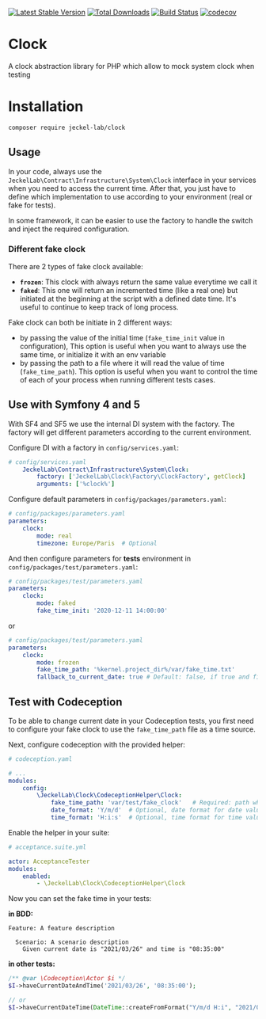 [![Latest Stable Version](https://poser.pugx.org/jeckel-lab/clock/v/stable)](https://packagist.org/packages/jeckel-lab/clock)
[![Total Downloads](https://poser.pugx.org/jeckel-lab/clock/downloads)](https://packagist.org/packages/jeckel-lab/clock)
[![Build Status](https://github.com/jeckel-lab/clock/workflows/validate/badge.svg)](https://github.com/Jeckel-Lab/clock/actions)
[![codecov](https://codecov.io/gh/jeckel-lab/clock/branch/master/graph/badge.svg)](https://codecov.io/gh/jeckel-lab/clock)

# Clock

A clock abstraction library for PHP which allow to mock system clock when testing

# Installation

```bash
composer require jeckel-lab/clock
```

## Usage

In your code, always use the `JeckelLab\Contract\Infrastructure\System\Clock` interface in your services when you need to access the current time. After that, you just have to define which implementation to use according to your environment (real or fake for tests).

In some framework, it can be easier to use the factory to handle the switch and inject the required configuration.

### Different fake clock

There are 2 types of fake clock available:
- **`frozen`**: This clock with always return the same value everytime we call it
- **`faked`**: This one will return an incremented time (like a real one) but initiated at the beginning at the script with a defined date time. It's useful to continue to keep track of long process.

Fake clock can both be initiate in 2 different ways:
- by passing the value of the initial time (`fake_time_init` value in configuration), This option is useful when you want to always use the same time, or initialize it with an env variable
- by passing the path to a file where it will read the value of time (`fake_time_path`). This option is useful when you want to control the time of each of your process when running different tests cases.

## Use with Symfony 4 and 5

With SF4 and SF5 we use the internal DI system with the factory. The factory will get different parameters according to the current environment.

Configure DI with a factory in `config/services.yaml`:
```yaml
# config/services.yaml
    JeckelLab\Contract\Infrastructure\System\Clock:
        factory: ['JeckelLab\Clock\Factory\ClockFactory', getClock]
        arguments: ['%clock%']
```
Configure default parameters in `config/packages/parameters.yaml`:
```yaml
# config/packages/parameters.yaml
parameters:
    clock:
        mode: real
        timezone: Europe/Paris  # Optional
```

And then configure parameters for **tests** environment in `config/packages/test/parameters.yaml`:
```yaml
# config/packages/test/parameters.yaml
parameters:
    clock:
        mode: faked
        fake_time_init: '2020-12-11 14:00:00'
```
or
```yaml
# config/packages/test/parameters.yaml
parameters:
    clock:
        mode: frozen
        fake_time_path: '%kernel.project_dir%/var/fake_time.txt'
        fallback_to_current_date: true # Default: false, if true and file is not found or has invalid valid, then fallback to RealClock
```

## Test with Codeception

To be able to change current date in your Codeception tests, you first need to configure your fake clock to use the `fake_time_path` file as a time source.

Next, configure codeception with the provided helper:

```yaml
# codeception.yaml

# ...
modules:
    config:
        \JeckelLab\Clock\CodeceptionHelper\Clock:
            fake_time_path: 'var/test/fake_clock'   # Required: path where the fake time should be provided to your project
            date_format: 'Y/m/d'  # Optional, date format for date value defined in your tests (default: Y/m/d)
            time_format: 'H:i:s'  # Optional, time format for time value defined in your tests (default: H:i:s)
```

Enable the helper in your suite:
```yaml
# acceptance.suite.yml

actor: AcceptanceTester
modules:
    enabled:
        - \JeckelLab\Clock\CodeceptionHelper\Clock
```

Now you can set the fake time in your tests:

**in BDD:**
```gherkin
Feature: A feature description

  Scenario: A scenario description
    Given current date is "2021/03/26" and time is "08:35:00"
```

**in other tests:**
```php
/** @var \Codeception\Actor $i */
$I->haveCurrentDateAndTime('2021/03/26', '08:35:00');

// or
$I->haveCurrentDateTime(DateTime::createFromFormat("Y/m/d H:i", "2021/03/26 08:35"));
```
